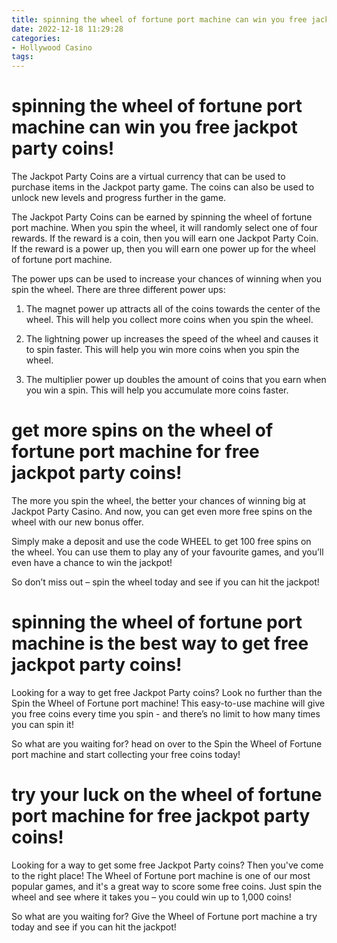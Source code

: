 ```yaml
---
title: spinning the wheel of fortune port machine can win you free jackpot party coins!
date: 2022-12-18 11:29:28
categories:
- Hollywood Casino
tags:
---
```



#  spinning the wheel of fortune port machine can win you free jackpot party coins!

The Jackpot Party Coins are a virtual currency that can be used to purchase items in the Jackpot party game. The coins can also be used to unlock new levels and progress further in the game.

The Jackpot Party Coins can be earned by spinning the wheel of fortune port machine. When you spin the wheel, it will randomly select one of four rewards. If the reward is a coin, then you will earn one Jackpot Party Coin. If the reward is a power up, then you will earn one power up for the wheel of fortune port machine.

The power ups can be used to increase your chances of winning when you spin the wheel. There are three different power ups:

1) The magnet power up attracts all of the coins towards the center of the wheel. This will help you collect more coins when you spin the wheel.

2) The lightning power up increases the speed of the wheel and causes it to spin faster. This will help you win more coins when you spin the wheel.

3) The multiplier power up doubles the amount of coins that you earn when you win a spin. This will help you accumulate more coins faster.

#  get more spins on the wheel of fortune port machine for free jackpot party coins!

The more you spin the wheel, the better your chances of winning big at Jackpot Party Casino. And now, you can get even more free spins on the wheel with our new bonus offer.

Simply make a deposit and use the code WHEEL to get 100 free spins on the wheel. You can use them to play any of your favourite games, and you’ll even have a chance to win the jackpot!

So don’t miss out – spin the wheel today and see if you can hit the jackpot!

#  spinning the wheel of fortune port machine is the best way to get free jackpot party coins!

Looking for a way to get free Jackpot Party coins? Look no further than the Spin the Wheel of Fortune port machine! This easy-to-use machine will give you free coins every time you spin - and there’s no limit to how many times you can spin it!

So what are you waiting for? head on over to the Spin the Wheel of Fortune port machine and start collecting your free coins today!

#  try your luck on the wheel of fortune port machine for free jackpot party coins!

Looking for a way to get some free Jackpot Party coins? Then you've come to the right place! The Wheel of Fortune port machine is one of our most popular games, and it's a great way to score some free coins. Just spin the wheel and see where it takes you – you could win up to 1,000 coins!

So what are you waiting for? Give the Wheel of Fortune port machine a try today and see if you can hit the jackpot!